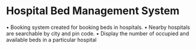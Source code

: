 # Hospital Bed Management System
• Booking system created for booking beds in hospitals.
• Nearby hospitals are searchable by city and pin code.
• Display the number of occupied and available beds in a particular hospital
